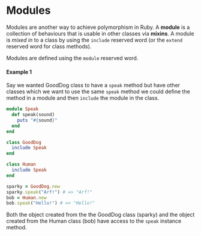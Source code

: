 # Modules

Modules are another way to achieve polymorphism in Ruby. A **module** is a 
collection of behaviours that is usable in other classes via **mixins**. A
module is *mixed in* to a class by using the `include` reserved word (or the `extend`
reserved word for class methods). 

Modules are defined using the `module` reserved word.

#### Example 1

Say we wanted GoodDog class to have a `speak` method but have other classes which we
want to use the same `speak` method we could define the method in a module and then
`include` the module in the class.

```ruby
module Speak
  def speak(sound)
    puts "#{sound}"
  end
end

class GoodDog
  include Speak
end

class Human
  include Speak
end

sparky = GoodDog.new
sparky.speak("Arf!") # => "Arf!"
bob = Human.new
bob.speak("Hello!") # => "Hello!"
```

Both the object created from the the GoodDog class (sparky) and the object created from
the Human class (bob) have access to the `speak` instance method. 
